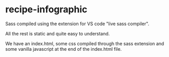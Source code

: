 # recipe-infographic

Sass compiled using the extension for VS code "live sass compiler".

All the rest is static and quite easy to understand. 

We have an index.html, some css compiled through the sass extension and some vanilla javascript at the end of the index.html file.